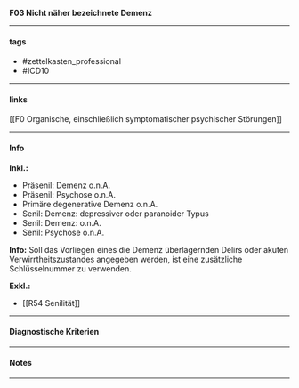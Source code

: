 __F03 Nicht näher bezeichnete Demenz__

___________________________________________
#### tags

- #zettelkasten_professional
- #ICD10 
___________________________________________
#### links

[[F0 Organische, einschließlich symptomatischer psychischer Störungen]]

___________________________________________
#### Info
__Inkl.:__
- Präsenil: Demenz o.n.A.  
- Präsenil: Psychose o.n.A.  
- Primäre degenerative Demenz o.n.A.  
- Senil: Demenz: depressiver oder paranoider Typus  
- Senil: Demenz: o.n.A.  
- Senil: Psychose o.n.A.

__Info:__
Soll das Vorliegen eines die Demenz überlagernden Delirs oder akuten Verwirrtheitszustandes angegeben werden, ist eine zusätzliche Schlüsselnummer zu verwenden.

__Exkl.:__
- [[R54 Senilität]]
___________________________________________
#### Diagnostische Kriterien

___________________________________________
#### Notes

___________________________________________

